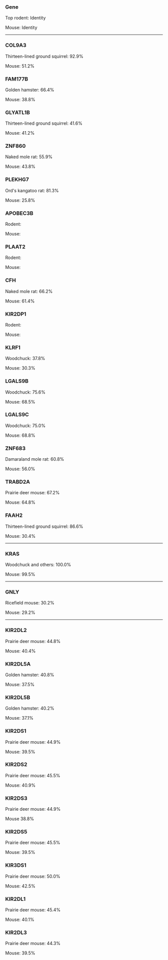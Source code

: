 ### Gene

Top rodent: Identity

Mouse: Identity

---

### COL9A3

Thirteen-lined ground squirrel: 92.9%

Mouse: 51.2%

### FAM177B

Golden hamster: 66.4%

Mouse: 38.8%

### GLYATL1B

Thirteen-lined ground squirrel: 41.6%

Mouse: 41.2%

### ZNF860

Naked mole rat: 55.9%

Mouse: 43.8%

### PLEKHG7

Ord's kangatoo rat: 81.3%

Mouse: 25.8%

### APOBEC3B

Rodent:

Mouse:

### PLAAT2

Rodent:

Mouse:

### CFH

Naked mole rat: 66.2%

Mouse: 61.4%

### KIR2DP1

Rodent:

Mouse:

### KLRF1

Woodchuck: 37.8%

Mouse: 30.3%

### LGALS9B

Woodchuck: 75.6%

Mouse: 68.5%

### LGALS9C

Woodchuck: 75.0%

Mouse: 68.8%

### ZNF683

Damaraland mole rat: 60.8%

Mouse: 56.0%

### TRABD2A

Prairie deer mouse: 67.2%

Mouse: 64.8%

### FAAH2

Thirteen-lined ground squirrel: 86.6%

Mouse: 30.4%

---

### KRAS

Woodchuck and others: 100.0%

Mouse: 99.5%

---

### GNLY

Ricefield mouse: 30.2%

Mouse: 29.2%

---

### KIR2DL2

Prairie deer mouse: 44.8%

Mouse: 40.4%

### KIR2DL5A

Golden hamster: 40.8%

Mouse: 37.5%

### KIR2DL5B

Golden hamster: 40.2%

Mouse: 37.1%

### KIR2DS1

Prairie deer mouse: 44.9%

Mouse: 39.5%

### KIR2DS2

Prairie deer mouse: 45.5%

Mouse: 40.9%

### KIR2DS3

Prairie deer mouse: 44.9%

Mouse 38.8%

### KIR2DS5

Prairie deer mouse: 45.5%

Mouse: 39.5%

### KIR3DS1

Prairie deer mouse: 50.0%

Mouse: 42.5%

### KIR2DL1

Prairie deer mouse: 45.4%

Mouse: 40.1%

### KIR2DL3

Prairie deer mouse: 44.3%

Mouse: 39.5%
